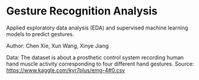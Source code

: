 # Gesture Recognition Analysis

Applied exploratory data analysis (EDA) and supervised machine learning models to predict gestures.

Author: Chen Xie, Xun Wang, Xinye Jiang

Data: The dataset is about a prosthetic control system recording human hand muscle activity corresponding to four different hand gestures.
Source: https://www.kaggle.com/kyr7plus/emg-4#0.csv
